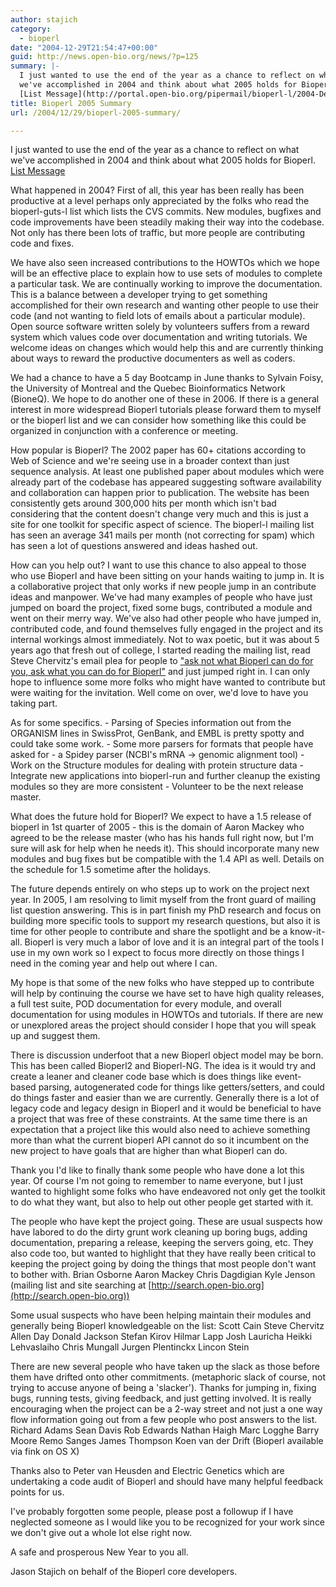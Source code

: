 ```yaml
---
author: stajich
category:
  - bioperl
date: "2004-12-29T21:54:47+00:00"
guid: http://news.open-bio.org/news/?p=125
summary: |-
  I just wanted to use the end of the year as a chance to reflect on what
  we've accomplished in 2004 and think about what 2005 holds for Bioperl.
  [List Message](http://portal.open-bio.org/pipermail/bioperl-l/2004-December/017736.html)
title: Bioperl 2005 Summary
url: /2004/12/29/bioperl-2005-summary/

---
```

I just wanted to use the end of the year as a chance to reflect on what
we've accomplished in 2004 and think about what 2005 holds for Bioperl.
[List Message](http://portal.open-bio.org/pipermail/bioperl-l/2004-December/017736.html)

What happened in 2004?
First of all, this year has been really has been productive at a level
perhaps only appreciated by the folks who read the bioperl-guts-l list
which lists the CVS commits. New modules, bugfixes and code
improvements have been steadily making their way into the codebase.
Not only has there been lots of traffic, but more people are
contributing code and fixes.

We have also seen increased contributions to the HOWTOs which we hope
will be an effective place to explain how to use sets of modules to
complete a particular task. We are continually working to improve the
documentation. This is a balance between a developer trying to get
something accomplished for their own research and wanting other people
to use their code (and not wanting to field lots of emails about a
particular module). Open source software written solely by
volunteers suffers from a reward system which values code over
documentation and writing tutorials. We welcome ideas on changes which
would help this and are currently thinking about ways to reward the
productive documenters as well as coders.

We had a chance to have a 5 day Bootcamp in June thanks to Sylvain
Foisy, the University of Montreal and the Quebec Bioinformatics Network
(BioneQ). We hope to do another one of these in 2006. If there is a
general interest in more widespread Bioperl tutorials please forward
them to myself or the bioperl list and we can consider how something
like this could be organized in conjunction with a conference or
meeting.

How popular is Bioperl?
The 2002 paper has 60+ citations according to Web of Science and we're
seeing use in a broader context than just sequence analysis. At least
one published paper about modules which were already part of the
codebase has appeared suggesting software availability and
collaboration can happen prior to publication. The website has been
consistently gets around 300,000 hits per month which isn't bad
considering that the content doesn't change very much and this is just
a site for one toolkit for specific aspect of science. The bioperl-l
mailing list has seen an average 341 mails per month (not correcting
for spam) which has seen a lot of questions answered and ideas hashed
out.

How can you help out?
I want to use this chance to also appeal to those who use Bioperl and
have been sitting on your hands waiting to jump in. It is a
collaborative project that only works if new people jump in an
contribute ideas and manpower. We've had many examples of people who
have just jumped on board the project, fixed some bugs, contributed a
module and went on their merry way. We've also had other people who
have jumped in, contributed code, and found themselves fully engaged in
the project and its internal workings almost immediately. Not to wax
poetic, but it was about 5 years ago that fresh out of college, I
started reading the mailing list, read Steve Chervitz's email plea for
people to ["ask not what Bioperl can do for you, ask what you can do for Bioperl"](http://bioperl.org/pipermail/bioperl-l/1999-December/003354.html) and
just jumped right in. I can only hope to influence some more folks who
might have wanted to contribute but were waiting for the invitation.
Well come on over, we'd love to have you taking part.

As for some specifics.
\- Parsing of Species information out from the ORGANISM lines in
SwissProt, GenBank, and EMBL is pretty spotty and could take some work.
\- Some more parsers for formats that people have asked for - a Spidey
parser (NCBI's mRNA -> genomic alignment tool)
\- Work on the Structure modules for dealing with protein structure
data
\- Integrate new applications into bioperl-run and further cleanup the
existing modules so they are more consistent
\- Volunteer to be the next release master.

What does the future hold for Bioperl?
We expect to have a 1.5 release of bioperl in 1st quarter of 2005 -
this is the domain of Aaron Mackey who agreed to be the release master
(who has his hands full right now, but I'm sure will ask for help when
he needs it). This should incorporate many new modules and bug fixes
but be compatible with the 1.4 API as well. Details on the schedule
for 1.5 sometime after the holidays.

The future depends entirely on who steps up to work on the project next
year. In 2005, I am resolving to limit myself from the front guard of
mailing list question answering. This is in part finish my PhD
research and focus on building more specific tools to support my
research questions, but also it is time for other people to contribute
and share the spotlight and be a know-it-all. Bioperl is very much a
labor of love and it is an integral part of the tools I use in my own
work so I expect to focus more directly on those things I need in the
coming year and help out where I can.

My hope is that some of the new folks who have stepped up to contribute
will help by continuing the course we have set to have high quality
releases, a full test suite, POD documentation for every module, and
overall documentation for using modules in HOWTOs and tutorials. If
there are new or unexplored areas the project should consider I hope
that you will speak up and suggest them.

There is discussion underfoot that a new Bioperl object model may be
born. This has been called Bioperl2 and Bioperl-NG. The idea is it
would try and create a leaner and cleaner code base which is does
things like event-based parsing, autogenerated code for things like
getters/setters, and could do things faster and easier than we are
currently. Generally there is a lot of legacy code and legacy design
in Bioperl and it would be beneficial to have a project that was free
of these constraints. At the same time there is an expectation that a
project like this would also need to achieve something more than what
the current bioperl API cannot do so it incumbent on the new project to
have goals that are higher than what Bioperl can do.

Thank you
I'd like to finally thank some people who have done a lot this year.
Of course I'm not going to remember to name everyone, but I just wanted
to highlight some folks who have endeavored not only get the toolkit to
do what they want, but also to help out other people get started with
it.

The people who have kept the project going. These are usual suspects
how have labored to do the dirty grunt work cleaning up boring bugs,
adding documentation, preparing a release, keeping the servers going,
etc. They also code too, but wanted to highlight that they have really
been critical to keeping the project going by doing the things that
most people don't want to bother with.
Brian Osborne
Aaron Mackey
Chris Dagdigian
Kyle Jenson (mailing list and site searching at
[http://search.open-bio.org](http://search.open-bio.org))

Some usual suspects who have been helping maintain their modules and
generally being Bioperl knowledgeable on the list:
Scott Cain
Steve Chervitz
Allen Day
Donald Jackson
Stefan Kirov
Hilmar Lapp
Josh Lauricha
Heikki Lehvaslaiho
Chris Mungall
Jurgen Plentinckx
Lincon Stein

There are new several people who have taken up the slack as those
before them have drifted onto other commitments. (metaphoric slack of
course, not trying to accuse anyone of being a 'slacker'). Thanks for
jumping in, fixing bugs, running tests, giving feedback, and just
getting involved. It is really encouraging when the project can be a
2-way street and not just a one way flow information going out from a
few people who post answers to the list.
Richard Adams
Sean Davis
Rob Edwards
Nathan Haigh
Marc Logghe
Barry Moore
Remo Sanges
James Thompson
Koen van der Drift (Bioperl available via fink on OS X)

Thanks also to Peter van Heusden and Electric Genetics which are
undertaking a code audit of Bioperl and should have many helpful
feedback points for us.

I've probably forgotten some people, please post a followup if I have
neglected someone as I would like you to be recognized for your work
since we don't give out a whole lot else right now.

A safe and prosperous New Year to you all.

Jason Stajich on behalf of the Bioperl core developers.
